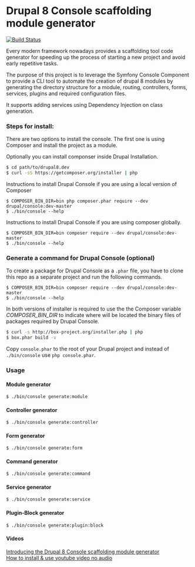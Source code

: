 Drupal 8 Console scaffolding module generator
=============================================
[![Build Status](https://travis-ci.org/hechoendrupal/DrupalAppConsole.svg?branch=master)](https://travis-ci.org/hechoendrupal/DrupalAppConsole)

Every modern framework nowadays provides a scaffolding tool code generator for speeding up the process of starting a new project and avoid early repetitive tasks.

The purpose of this project is to leverage the Symfony Console Component to provide a CLI tool to automate the creation of drupal 8 modules by generating the directory structure for a module, routing, controllers, forms, services, plugins and required configuration files.

It supports adding services using Dependency Injection on class generation.

### Steps for install:

There are two options to install the console. The first one is using Composer and install the project as a module.

Optionally you can install componser inside Drupal Installation.
```bash
$ cd path/to/drupal8.dev
$ curl -sS https://getcomposer.org/installer | php
```

Instructions to install Drupal Console if you are using a local version of Composer
```
$ COMPOSER_BIN_DIR=bin php composer.phar require --dev drupal/console:dev-master
$ ./bin/console --help
```

Instructions to install Drupal Console if you are using composer globally.
```
$ COMPOSER_BIN_DIR=bin composer require --dev drupal/console:dev-master
$ ./bin/console --help
```

###  Generate a command for Drupal Console (optional)

To create a package for Drupal Console as a `.phar` file, you have to  clone this repo as a separate project and run the following commands.

```
$ COMPOSER_BIN_DIR=bin composer require --dev drupal/console:dev-master
$ ./bin/console --help
```

In both versions of installer is required to use the the Composer variable *COMPOSER_BIN_DIR* to indicate where will be located the binary files of packages required by Drupal Console.

```bash
$ curl -s http://box-project.org/installer.php | php
$ box.phar build -v
```

Copy `console.phar` to the root of your Drupal project and instead of `./bin/console` use `php console.phar`.

### Usage

#### Module generator
```bash
$ ./bin/console generate:module
```
#### Controller generator
```bash
$ ./bin/console generate:controller
```
#### Form generator
```bash
$ ./bin/console generate:form
```
#### Command generator
```bash
$ ./bin/console generate:command
```
#### Service generator
```bash
$ ./bin/console generate:service
```
#### Plugin-Block generator
```bash
$ ./bin/console generate:plugin:block
```

#### Videos
[Introducing the Drupal 8 Console scaffolding module generator](https://www.youtube.com/watch?v=lzjcj-_xlAg)  
[How to install & use youtube video no audio](http://www.youtube.com/watch?v=NkHT2KctR-Y)

